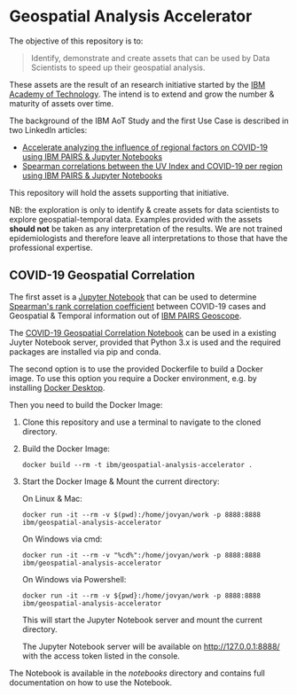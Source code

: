 # Geospatial Analysis Accelerator
The objective of this repository is to:

>Identify, demonstrate and create assets that can be used by Data Scientists to speed up their geospatial analysis.

These assets are the result of an research initiative started by the [IBM Academy of Technology](https://www.ibm.com/blogs/academy-of-technology/{target='_blank'}). The intend is to extend and grow the number & maturity of assets over time.

The background of the IBM AoT Study and the first Use Case is described in two LinkedIn articles:

- [Accelerate analyzing the influence of regional factors on COVID-19 using IBM PAIRS & Jupyter Notebooks](https://www.linkedin.com/pulse/accelerate-analyzing-influence-regional-factors-using-marc-fiammante/)
- [Spearman correlations between the UV Index and COVID-19 per region using IBM PAIRS & Jupyter Notebooks](https://www.linkedin.com/pulse/spearman-correlations-between-uv-index-covid-19-per-mazin-phd-mmt)

This repository will hold the assets supporting that initiative. 

NB: the exploration is only to identify & create assets for data scientists to explore geospatial-temporal data. Examples provided with the assets **should not** be taken as any interpretation of the results. We are not trained epidemiologists and therefore leave all interpretations to those that have the professional expertise.

## COVID-19 Geospatial Correlation
The first asset is a [Jupyter Notebook](https://jupyter.org/) that can be used to determine [Spearman's rank correlation coefficient](https://en.wikipedia.org/wiki/Spearman%27s_rank_correlation_coefficient) between COVID-19 cases and Geospatial & Temporal information out of [IBM PAIRS Geoscope](https://ibmpairs.mybluemix.net/).

The [COVID-19 Geospatial Correlation Notebook](https://github.com/ibm/geospatial-analysis-accelerator/notebooks/COVID-19_Geospatial_Correlation.ipynb) can be used in a existing Juyter Notebook server, provided that Python 3.x is used and the required packages are installed via pip and conda.

The second option is to use the provided Dockerfile to build a Docker image. To use this option you require a Docker environment, e.g. by installing [Docker Desktop](https://www.docker.com/products/docker-desktop).

Then you need to build the Docker Image:

1. Clone this repository and use a terminal to navigate to the cloned directory.

2. Build the Docker Image:
    ```
    docker build --rm -t ibm/geospatial-analysis-accelerator .
    ```
3. Start the Docker Image & Mount the current directory:

    On Linux & Mac:
    ```
    docker run -it --rm -v $(pwd):/home/jovyan/work -p 8888:8888 ibm/geospatial-analysis-accelerator
    ```
    On Windows via cmd:
    ```
    docker run -it --rm -v "%cd%":/home/jovyan/work -p 8888:8888 ibm/geospatial-analysis-accelerator
    ```
    On Windows via Powershell:
    ```
    docker run -it --rm -v ${pwd}:/home/jovyan/work -p 8888:8888 ibm/geospatial-analysis-accelerator
    ```

    This will start the Jupyter Notebook server and mount the current directory.
    
    The Jupyter Notebook server will be available on http://127.0.0.1:8888/ with the access token listed in the console.

The Notebook is available in the *notebooks* directory and contains full documentation on how to use the Notebook.